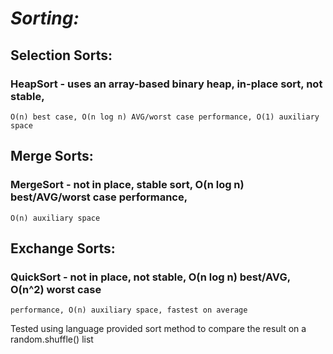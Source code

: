 # *Sorting:*
## Selection Sorts:
### HeapSort - uses an array-based binary heap, in-place sort, not stable,
    O(n) best case, O(n log n) AVG/worst case performance, O(1) auxiliary space

## Merge Sorts:
### MergeSort - not in place, stable sort, O(n log n) best/AVG/worst case performance,
    O(n) auxiliary space

## Exchange Sorts:
### QuickSort - not in place, not stable, O(n log n) best/AVG, O(n^2) worst case
    performance, O(n) auxiliary space, fastest on average

Tested using language provided sort method to compare the result on a random.shuffle() list
